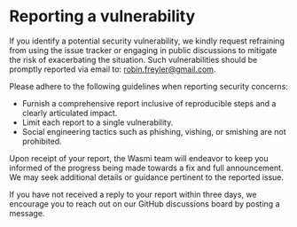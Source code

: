# Reporting a vulnerability

If you identify a potential security vulnerability, we kindly request refraining from using the issue tracker or engaging in public discussions to mitigate the risk of exacerbating the situation. Such vulnerabilities should be promptly reported via email to: robin.freyler@gmail.com.

Please adhere to the following guidelines when reporting security concerns:

- Furnish a comprehensive report inclusive of reproducible steps and a clearly articulated impact.
- Limit each report to a single vulnerability.
- Social engineering tactics such as phishing, vishing, or smishing are not prohibited.

Upon receipt of your report, the Wasmi team will endeavor to keep you informed of the progress being made towards a fix and full announcement. We may seek additional details or guidance pertinent to the reported issue.

If you have not received a reply to your report within three days, we encourage you to reach out on our GitHub discussions board by posting a message.

